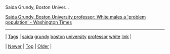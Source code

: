 <!--
title: Saida Grundy, Boston University professor
date: 2020-06-28T15:27:00.079Z
tags: saida, grundy, boston, university, professor, white, link
-->


Saida Grundy, Boston Univer...

[Saida Grundy, Boston University professor: White males a 'problem population' - Washington Times](http://www.washingtontimes.com/news/2015/may/9/saida-grundy-boston-university-professor-white-mal/)

<!--BOTTOM-POST-NAVIGATION-->
---

| [Tags](tags.md) | [saida](tag-saida.md) [grundy](tag-grundy.md) [boston](tag-boston.md) [university](tag-university.md) [professor](tag-professor.md) [white](tag-white.md) [link](tag-link.md) |

| [Newer](118782303934.md) | [Top](index.md) | [Older](118939171894.md) |